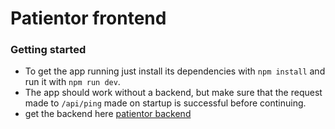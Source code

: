 # Patientor frontend

### Getting started

- To get the app running just install its dependencies with `npm install` and run it with `npm run dev`.
- The app should work without a backend, but make sure that the request made to `/api/ping` made on startup is successful before continuing.
- get the backend here [patientor backend](https://github.com/Stephan-Gabriel-SG/ts-patientor-backend)

